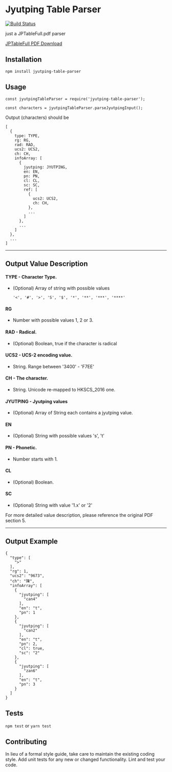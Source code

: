 # Jyutping Table Parser
[![Build Status](https://travis-ci.org/chaklim/jyutping-table-parser.svg?branch=master)](https://travis-ci.org/chaklim/jyutping-table-parser)

just a JPTableFull.pdf parser

[JPTableFull PDF Download](http://www.iso10646hk.net/download/jp/doc/JPTableFull.pdf)

## Installation

  `npm install jyutping-table-parser`

## Usage

    const jyutpingTableParser = require('jyutping-table-parser');

    const characters = jyutpingTableParser.parseJyutpingInput();

  Output (characters) should be

    [
      {
        type: TYPE,
        rg: RG,
        rad: RAD,
        ucs2: UCS2,
        ch: CH,
        infoArray: [
          {
            jyutping: JYUTPING,
            en: EN,
            pn: PN,
            cl: CL,
            sc: SC,
            ref: [
              {
                ucs2: UCS2,
                ch: CH,
              },
              ...
            ]
          },
          ...
        ]
      },
      ...
    ]

---
## Output Value Description

#### TYPE - Character Type.
- (Optional) Array of string with possible values

      '<', '#', '>', 'S', '$', '*', '**', '***', '****'

#### RG
- Number with possible values 1, 2 or 3.

#### RAD - Radical.
- (Optional) Boolean, true if the character is radical

#### UCS2 - UCS-2 encoding value.
- String. Range between '3400' - 'F7EE'

#### CH - The character.
- String. Unicode re-mapped to HKSCS_2016 one.

#### JYUTPING - Jyutping values
- (Optional) Array of String each contains a jyutping value.

#### EN
  - (Optional) String with possible values 's', 't'

#### PN - Phonetic.
  - Number starts with 1.

#### CL
  - (Optional) Boolean.

#### SC
  - (Optional) String with value '1.x' or '2'

For more detailed value description, please reference the original PDF section 5.

---

## Output Example

    {
      "type": [
        ">"
      ],
      "rg": 1,
      "ucs2": "9673",
      "ch": "陳",
      "infoArray": [
        {
          "jyutping": [
            "can4"
          ],
          "en": "t",
          "pn": 1
        },
        {
          "jyutping": [
            "can2"
          ],
          "en": "t",
          "pn": 2,
          "cl": true,
          "sc": "2"
        },
        {
          "jyutping": [
            "zan6"
          ],
          "en": "t",
          "pn": 3
        }
      ]
    }

## Tests

  `npm test` or `yarn test`

## Contributing

In lieu of a formal style guide, take care to maintain the existing coding style. Add unit tests for any new or changed functionality. Lint and test your code.
